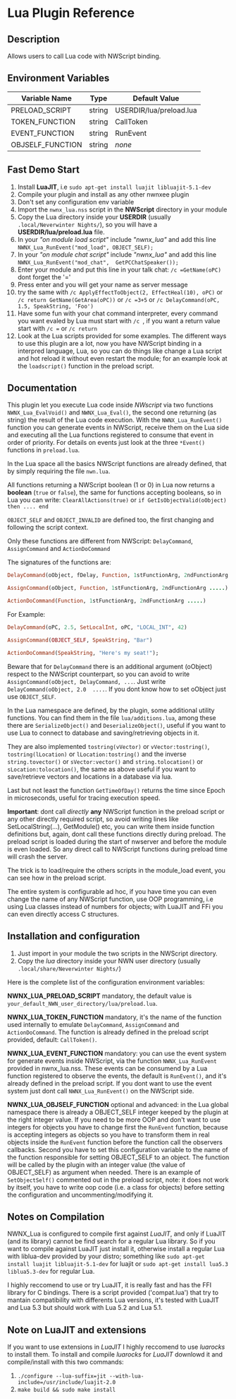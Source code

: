 # Lua Plugin Reference

## Description

Allows users to call Lua code with NWScript binding.

## Environment Variables

| Variable Name     |  Type  | Default Value            |
| -------------     | :----: | -------------            |
| PRELOAD_SCRIPT    | string |  USERDIR/lua/preload.lua |
| TOKEN_FUNCTION    | string |  CallToken               |
| EVENT_FUNCTION    | string |  RunEvent                |
| OBJSELF_FUNCTION  | string |  _none_                  |

## Fast Demo Start
1) Install **LuaJIT**, i.e `sudo apt-get install luajit libluajit-5.1-dev`
2) Compile your plugin and install as any other nwnxee plugin
3) Don't set any configuration env variable
4) Import the `nwnx_lua.nss` script in the **NWScript** directory in your module
5) Copy the Lua directory inside your **USERDIR** (usually `.local/Neverwinter Nights/`), so you will have a **USERDIR/lua/preload.lua** file.
6) In your *"on module load script"* include *"nwnx_lua"* and add this line `NWNX_Lua_RunEvent("mod_load", OBJECT_SELF);`
7) In your *"on module chat script"* include *"nwnx_lua"* and add this line `NWNX_Lua_RunEvent("mod_chat",  GetPCChatSpeaker());`
8) Enter your module and put this line in your talk chat: `/c =GetName(oPC)` dont forget the '='
9) Press enter and you will get your name as server message
10) try the same with `/c ApplyEffectToObject(2, EffectHeal(10), oPC)` or `/c return GetName(GetArea(oPC))` or `/c =3+5` or `/c DelayCommand(oPC, 1.5, SpeakString, 'Foo')`
11) Have some fun with your chat command interpreter, every command you want evaled by Lua must start with `/c `, if you want a return value start with `/c =` or `/c return `
12) Look at the Lua scripts provided for some examples. The different ways to use this plugin are a lot, now you have NWScript binding in a interpred language, Lua, so you can do things like change a Lua script and hot reload it without even restart the module; for an example look at the `loadscript()` function in the preload script.


## Documentation
This plugin let you execute Lua code inside *NWscript* via two functions `NWNX_Lua_EvalVoid()` and `NWNX_Lua_Eval()`, the second one returning (as string) the result of the Lua code execution. With the `NWNX_Lua_RunEvent()` function you can generate events in NWScript, receive them on the Lua side and executing all the Lua functions registered to consume that event in order of priority. For details on events just look at the three `*Event()` functions in `preload.lua`.

In the Lua space all the basics NWScript functions are already defined, that by simply requiring the file `nwn.lua`. 

All functions returning a NWScript boolean (1 or 0) in Lua now returns a **boolean** (`true` or `false`), the same for functions accepting booleans, so in Lua you can write: `ClearAllActions(true)` or `if GetIsObjectValid(oObject) then .... end`

`OBJECT_SELF` and `OBJECT_INVALID` are defined too, the first changing and following the script context.

Only these functions are different from NWScript: `DelayCommand`, `AssignCommand` and `ActionDoCommand`

The signatures of the functions are:
```ruby
DelayCommand(oObject, fDelay, Function, 1stFunctionArg, 2ndFunctionArg .....)

AssignCommand(oObject, Function, 1stFunctionArg, 2ndFunctionArg .....)

ActionDoCommand(Function, 1stFunctionArg, 2ndFunctionArg .....)
```
For Example:
```ruby
DelayCommand(oPC, 2.5, SetLocalInt, oPC, "LOCAL_INT", 42)

AssignCommand(OBJECT_SELF, SpeakString, "Bar")

ActionDoCommand(SpeakString, "Here's my seat!");

```
Beware that for `DelayCommand` there is an additional argument (oObject) respect to the NWScript counterpart, so you can avoid to write `AssignCommand(oObject, DelayCommand, ...`. Just write `DelayCommand(oObject, 2.0  ....`. If you dont know how to set oObject just use `OBJECT_SELF`.

In the Lua namespace are defined, by the plugin, some additional utility functions. You can find them in the file `lua/additions.lua`, among these there are `SerializeObject()` and `DeserializeObject()`, useful if you want to use Lua to connect to database and saving/retrieving objects in it. 

They are also implemented `tostring(vVector)` or `vVector:tostring()`, `tostring(lLocation)` or `lLocation:tostring()` and the inverse `string.tovector()` or `sVector:vector()` and `string.tolocation()` or `sLocation:tolocation()`, the same as above useful if you want to save/retrieve vectors and locations in a database via lua.

Last but not least the function `GetTimeOfDay()` returns the time since Epoch in microseconds, useful for tracing execution speed.

**Important**: dont call *directly* **any** NWScript function in the preload script or any other directly required script, so avoid writing lines like SetLocalString(...), GetModule() etc, you can write them inside function definitions but, again, dont call these functions directly during preload. The preload script is loaded during the start of nwserver and before the module is even loaded. So any direct call to NWScript functions during preload time will crash the server. 

The trick is to load/require the others scripts in the module_load event, you can see how in the preload script.

The entire system is configurable ad hoc, if you have time you can even change the name of any NWScript function, use OOP programming, i.e using Lua classes instead of numbers for objects; with LuaJIT and FFi you can even directly access C structures.

## Installation and configuration

1) Just import in your module the two scripts in the NWScript directory.
2) Copy the *lua* directory inside your NWN user directory (usually `.local/share/Neverwinter Nights/`)

Here is the complete list of the configuration environment variables:

**NWNX_LUA_PRELOAD_SCRIPT** mandatory, the default value is `your_default_NWN_user_directory/lua/preload.lua`.

**NWNX_LUA_TOKEN_FUNCTION** mandatory, it's the name of the function used internally to emulate `DelayCommand`, `AssignCommand` and `ActionDoCommand`. The function is already defined in the preload script provided, default: `CallToken()`.

**NWNX_LUA_EVENT_FUNCTION** mandatory: you can use the event system for generate events inside NWScript, via the function `NWNX_Lua_RunEvent` provided in nwnx_lua.nss. These events can be consumend by a Lua function registered to observe the events, the default is `RunEvent()`, and it's already defined in the preload script. If you dont want to use the event system just dont call `NWNX_Lua_RunEvent()` on the NWScript side.

**NWNX_LUA_OBJSELF_FUNCTION** optional and advanced: in the Lua global namespace there is already a OBJECT_SELF integer keeped by the plugin at the right integer value. If you need to be more OOP and don't want to use integers for objects you have to change first the `RunEvent` function, because is accepting integers as objects so you have to transform them in real objects inside the `RunEvent` function before the function call the observers callbacks. Second you have to set this configuration variable to the name of the function responsible for setting OBJECT_SELF to an object. The function will be called by the plugin with an integer value (the value of OBJECT_SELF) as argument when needed. There is an example of `SetObjectSelf()` commented out in the preload script, note: it does not work by itself, you have to write oop code (i.e. a class for objects) before setting the configuration and uncommenting/modifying it.

## Notes on Compilation
NWNX_Lua is configured to compile first against *LuaJIT*, and only if LuaJIT (and its library) cannot be find search for a regular Lua library.
So if you want to compile against LuaJIT just install it, otherwise install a regular Lua with liblua-dev provided by your distro; something like `sudo apt-get install luajit libluajit-5.1-dev` for luajit or `sudo apt-get install lua5.3 liblua5.3-dev` for regular Lua. 

I highly reccomend to use or try LuaJIT, it is really fast and has the FFI library for C bindings. There is a script provided ('compat.lua') that try to mantain compatibility with differents Lua versions, it's tested with LuaJIT and Lua 5.3 but should work with Lua 5.2 and Lua 5.1.

## Note on LuaJIT and extensions
If you want to use extensions in *LuaJIT* I highly reccomend to use *luarocks* to install them. To install and compile *luarocks* for *LuaJIT* downlowd it and compile/install with this two commands:
1) `./configure --lua-suffix=jit --with-lua-include=/usr/include/luajit-2.0`
2) `make build && sudo make install`

